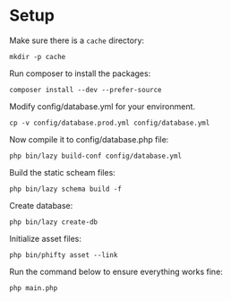 Setup
===============

Make sure there is a `cache` directory:

    mkdir -p cache

Run composer to install the packages:

    composer install --dev --prefer-source

Modify config/database.yml for your environment.

    cp -v config/database.prod.yml config/database.yml

Now compile it to config/database.php file:

    php bin/lazy build-conf config/database.yml

Build the static scheam files:

    php bin/lazy schema build -f

Create database:

    php bin/lazy create-db

Initialize asset files:

    php bin/phifty asset --link

Run the command below to ensure everything works fine:

    php main.php

